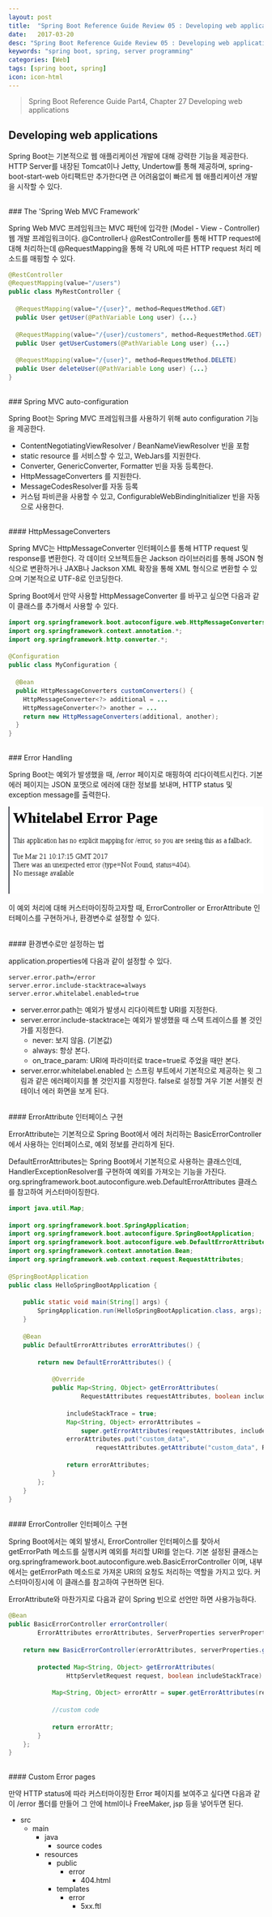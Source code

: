 ```yaml
---
layout: post
title:  "Spring Boot Reference Guide Review 05 : Developing web applications"
date:   2017-03-20
desc: "Spring Boot Reference Guide Review 05 : Developing web applications"
keywords: "spring boot, spring, server programming"
categories: [Web]
tags: [spring boot, spring]
icon: icon-html
---
```


> Spring Boot Reference Guide Part4, Chapter 27 Developing web applications

## Developing web applications

Spring Boot는 기본적으로 웹 애플리케이션 개발에 대해 강력한 기능을 제공한다. HTTP Server를 내장된 Tomcat이나 Jetty, Undertow를 통해 제공하며, spring-boot-start-web 아티팩트만 추가한다면 큰 어려움없이 빠르게 웹 애플리케이션 개발을 시작할 수 있다.

<br>
### The 'Spring Web MVC Framework'

Spring Web MVC 프레임워크는 MVC 패턴에 입각한 (Model - View - Controller) 웹 개발 프레임워크이다.
@Controller나 @RestController를 통해 HTTP request에 대해 처리하는데 @RequestMapping을 통해 각 URL에 따른 HTTP request 처리 메소드를 매핑할 수 있다.

~~~java
@RestController
@RequestMapping(value="/users")
public class MyRestController {

  @RequestMapping(value="/{user}", method=RequestMethod.GET)
  public User getUser(@PathVariable Long user) {...}

  @RequestMapping(value="/{user}/customers", method=RequestMethod.GET)
  public User getUserCustomers(@PathVariable Long user) {...}

  @RequestMapping(value="/{user}", method=RequestMethod.DELETE)
  public User deleteUser(@PathVariable Long user) {...}
}
~~~

<br>
### Spring MVC auto-configuration

Spring Boot는 Spring MVC 프레임워크를 사용하기 위해 auto configuration 기능을 제공한다.

* ContentNegotiatingViewResolver / BeanNameViewResolver 빈을 포함
* static resource 를 서비스할 수 있고, WebJars를 지원한다.
* Converter, GenericConverter, Formatter 빈을 자동 등록한다.
* HttpMessageConverters 를 지원한다.
* MessageCodesResolver를 자동 등록
* 커스텀 파비콘을 사용할 수 있고, ConfigurableWebBindingInitializer 빈을 자동으로 사용한다.

<br>
#### HttpMessageConverters

Spring MVC는 HttpMessageConverter 인터페이스를 통해 HTTP request 및 response를 변환한다. 각 데이터 오브젝트들은 Jackson 라이브러리를 통해 JSON 형식으로 변환하거나 JAXB나 Jackson XML 확장을 통해 XML 형식으로 변환할 수 있으며 기본적으로 UTF-8로 인코딩한다.

Spring Boot에서 만약 사용할 HttpMessageConverter 를 바꾸고 싶으면 다음과 같이 클래스를 추가해서 사용할 수 있다.
~~~java
import org.springframework.boot.autoconfigure.web.HttpMessageConverters;
import org.springframework.context.annotation.*;
import org.springframework.http.converter.*;

@Configuration
public class MyConfiguration {

  @Bean
  public HttpMessageConverters customConverters() {
    HttpMessageConverter<?> additional = ...
    HttpMessageConverter<?> another = ...
    return new HttpMessageConverters(additional, another);
  }
}
~~~

<br>
### Error Handling

Spring Boot는 예외가 발생했을 때, /error 페이지로 매핑하여 리다이렉트시킨다.
기본 에러 페이지는 JSON 포맷으로 에러에 대한 정보를 보내며, HTTP status 및 exception message를 출력한다.

![00.png](/static/assets/img/blog/web/2017-03-20-spring_boot_features_03/00.png)

이 예외 처리에 대해 커스터마이징하고자할 때, ErrorController or ErrorAttribute 인터페이스를 구현하거나, 환경변수로 설정할 수 있다.

<br>
#### 환경변수로만 설정하는 법

application.properties에 다음과 같이 설정할 수 있다.
~~~
server.error.path=/error
server.error.include-stacktrace=always
server.error.whitelabel.enabled=true
~~~
* server.error.path는 예외가 발생시 리다이렉트할 URI를 지정한다.
* server.error.include-stacktrace는 예외가 발생했을 때 스택 트레이스를 볼 것인가를 지정한다.
  * never: 보지 않음. (기본값)
  * always: 항상 본다.
  * on_trace_param: URI에 파라미터로 trace=true로 주었을 때만 본다.
* server.error.whitelabel.enabled 는 스프링 부트에서 기본적으로 제공하는 윗 그림과 같은 에러페이지를 볼 것인지를 지정한다. false로 설정할 겨우 기본 서블릿 컨테이너 에러 화면을 보게 된다.

<br>
#### ErrorAttribute 인터페이스 구현

ErrorAttribute는 기본적으로 Spring Boot에서 에러 처리하는 BasicErrorController에서 사용하는 인터페이스로,
예외 정보를 관리하게 된다.

DefaultErrorAttributes는 Spring Boot에서 기본적으로 사용하는 클래스인데, HandlerExceptionResolver를 구현하여 예외를 가져오는 기능을 가진다.
org.springframework.boot.autoconfigure.web.DefaultErrorAttributes 클래스를 참고하여 커스터마이징한다.

~~~java
import java.util.Map;

import org.springframework.boot.SpringApplication;
import org.springframework.boot.autoconfigure.SpringBootApplication;
import org.springframework.boot.autoconfigure.web.DefaultErrorAttributes;
import org.springframework.context.annotation.Bean;
import org.springframework.web.context.request.RequestAttributes;

@SpringBootApplication
public class HelloSpringBootApplication {

	public static void main(String[] args) {
		SpringApplication.run(HelloSpringBootApplication.class, args);
	}

	@Bean
	public DefaultErrorAttributes errorAttributes() {

	    return new DefaultErrorAttributes() {

	        @Override
	        public Map<String, Object> getErrorAttributes(
	                RequestAttributes requestAttributes, boolean includeStackTrace) {

	            includeStackTrace = true;
	            Map<String, Object> errorAttributes =
                    super.getErrorAttributes(requestAttributes, includeStackTrace);
	            errorAttributes.put("custom_data",
	                    requestAttributes.getAttribute("custom_data", RequestAttributes.SCOPE_REQUEST));

	            return errorAttributes;
	        }
	    };
	}
}
~~~

<br>
#### ErrorController 인터페이스 구현

Spring Boot에서는 예외 발생시, ErrorController 인터페이스를 찾아서 getErrorPath 메소드를 실행시켜 예외를 처리할 URI를 얻는다.
기본 설정된 클래스는 org.springframework.boot.autoconfigure.web.BasicErrorController 이며, 내부에서는 getErrorPath 메소드로 가져온 URI의 요청도 처리하는 역할을 가지고 있다.
커스터마이징시에 이 클래스를 참고하여 구현하면 된다.

ErrorAttribute와 마찬가지로 다음과 같이 Spring 빈으로 선언만 하면 사용가능하다.
~~~java
@Bean
public BasicErrorController errorController(
        ErrorAttributes errorAttributes, ServerProperties serverProperties) {

    return new BasicErrorController(errorAttributes, serverProperties.getError()) {

        protected Map<String, Object> getErrorAttributes(
                HttpServletRequest request, boolean includeStackTrace) {

            Map<String, Object> errorAttr = super.getErrorAttributes(request, includeStackTrace);

            //custom code

            return errorAttr;
        }
    };
}
~~~

<br>
#### Custom Error pages

만약 HTTP status에 따라 커스터마이징한 Error 페이지를 보여주고 싶다면 다음과 같이 /error 폴더를 만들어 그 안에 html이나 FreeMaker, jsp 등을 넣어두면 된다.

* src
  * main
    * java
      * source codes
    * resources
      * public
        * error
          * 404.html
      * templates
        * error
          * 5xx.ftl

